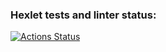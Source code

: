 ### Hexlet tests and linter status:
[![Actions Status](https://github.com/Makmakkerti/frontend-project-lvl4/workflows/hexlet-check/badge.svg)](https://github.com/Makmakkerti/frontend-project-lvl4/actions)